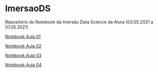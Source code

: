 # ImersaoDS
Repositório do Notebook da Imersão Data Science da Alura (03.05.2021 a 07.05.2021)

[Notebook Aula 01](https://github.com/Thormes/ImersaoDS/blob/main/Aula_01.ipynb)

[Notebook Aula 02](https://github.com/Thormes/ImersaoDS/blob/main/Aula_02.ipynb)

[Notebook Aula 03](https://github.com/Thormes/ImersaoDS/blob/main/Aula_03.ipynb)

[Notebook Aula 04](https://github.com/Thormes/ImersaoDS/blob/main/Aula_04.ipynb)
